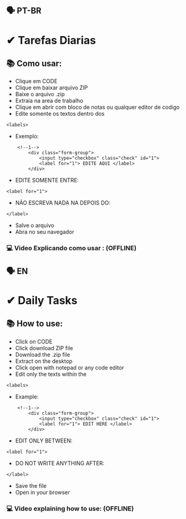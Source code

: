 ## 🗣 PT-BR

# ✔ Tarefas Diarias

## 📚 Como usar:
- Clique em CODE
- Clique em baixar arquivo ZIP
- Baixe o arquivo .zip
- Extraia na area de trabalho
- Clique em abrir com bloco de notas ou qualquer editor de codigo
- Edite somente os textos dentro dos 
``` 
<labels>
```

- Exemplo: 
```
    <!--1-->
        <div class="form-group">
            <input type="checkbox" class="check" id="1">
            <label for="1"> EDITE AQUI </label>
        </div>
```
- EDITE SOMENTE ENTRE:
```
<label for="1">
```
- NÃO ESCREVA NADA NA DEPOIS DO:
```
</label>
```
- Salve o arquivo
- Abra no seu navegador
### 💻 Video Explicando como usar : (OFFLINE)



## 🗣 EN

# ✔ Daily Tasks

## 📚 How to use:
- Click on CODE
- Click download ZIP file
- Download the .zip file
- Extract on the desktop
- Click open with notepad or any code editor
- Edit only the texts within the 
``` 
<labels>
```

- Example: 
```
    <!--1-->
        <div class="form-group">
            <input type="checkbox" class="check" id="1">
            <label for="1"> EDIT HERE </label>
        </div>
```
- EDIT ONLY BETWEEN:
```
<label for="1">
```
- DO NOT WRITE ANYTHING AFTER:
```
</label>
```
- Save the file
- Open in your browser
### 💻 Video explaining how to use: (OFFLINE)